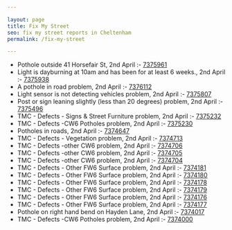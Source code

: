 ```yaml
---

layout: page
title: Fix My Street
seo: fix my street reports in Cheltenham
permalink: /fix-my-street

---
```


<!-- fix_marker starts -->

- Pothole outside 41 Horsefair St, 2nd April :- [7375961](https://www.fixmystreet.com/report/7375961)
- Light is dayburning at 10am and has been for at least 6 weeks., 2nd April :- [7375938](https://www.fixmystreet.com/report/7375938)
- A pothole in road problem, 2nd April :- [7376112](https://www.fixmystreet.com/report/7376112)
- Light sensor is not detecting vehicles problem, 2nd April :- [7375807](https://www.fixmystreet.com/report/7375807)
- Post or sign leaning slightly (less than 20 degrees) problem, 2nd April :- [7375496](https://www.fixmystreet.com/report/7375496)
- TMC - Defects - Signs & Street Furniture problem, 2nd April :- [7375232](https://www.fixmystreet.com/report/7375232)
- TMC - Defects -CW6 Potholes  problem, 2nd April :- [7375230](https://www.fixmystreet.com/report/7375230)
- Potholes in roads, 2nd April :- [7374647](https://www.fixmystreet.com/report/7374647)
- TMC - Defects - Vegetation problem, 2nd April :- [7374713](https://www.fixmystreet.com/report/7374713)
- TMC - Defects -other CW6 problem, 2nd April :- [7374706](https://www.fixmystreet.com/report/7374706)
- TMC - Defects -other CW6 problem, 2nd April :- [7374705](https://www.fixmystreet.com/report/7374705)
- TMC - Defects -other CW6 problem, 2nd April :- [7374704](https://www.fixmystreet.com/report/7374704)
- TMC - Defects - Other FW6  Surface problem, 2nd April :- [7374181](https://www.fixmystreet.com/report/7374181)
- TMC - Defects - Other FW6  Surface problem, 2nd April :- [7374180](https://www.fixmystreet.com/report/7374180)
- TMC - Defects - Other FW6  Surface problem, 2nd April :- [7374178](https://www.fixmystreet.com/report/7374178)
- TMC - Defects - Other FW6  Surface problem, 2nd April :- [7374179](https://www.fixmystreet.com/report/7374179)
- TMC - Defects - Other FW6  Surface problem, 2nd April :- [7374176](https://www.fixmystreet.com/report/7374176)
- TMC - Defects - Other FW6  Surface problem, 2nd April :- [7374177](https://www.fixmystreet.com/report/7374177)
- Pothole on right hand bend on Hayden Lane, 2nd April :- [7374017](https://www.fixmystreet.com/report/7374017)
- TMC - Defects -CW6 Potholes  problem, 2nd April :- [7374000](https://www.fixmystreet.com/report/7374000)

<!-- fix_marker ends -->